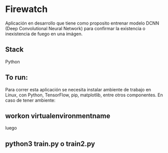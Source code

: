 # Firewatch

Aplicación en desarrollo que tiene como proposito entrenar modelo DCNN (Deep Convolutional Neural Network) para confirmar la existencia o inexistencia de fuego en una imágen.

## Stack

Python

## To run:

Para correr esta aplicación se necesita instalar ambiente de trabajo en Linux, con Python, TensorFlow, pip, matplotlib, entre otros componentes. En caso de tener ambiente: 

## workon virtualenvironmentname

luego

## python3 train.py o train2.py
